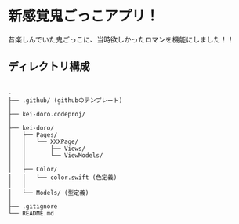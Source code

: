 # 新感覚鬼ごっこアプリ！
昔楽しんでいた鬼ごっこに、当時欲しかったロマンを機能にしました！！

## ディレクトリ構成

```

.
├── .github/ (githubのテンプレート)
│
├── kei-doro.codeproj/
│
├── kei-doro/
│   ├── Pages/
│   │   └── XXXPage/
│   │       ├── Views/
│   │       └── ViewModels/
│   │
│   ├── Color/
│   │   └── color.swift (色定義)
│   │
│   └── Models/ (型定義)
│
├── .gitignore
└── README.md

```

